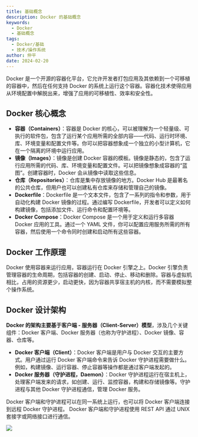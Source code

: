 ```yaml
---
title: 基础概念
description: Docker 的基础概念
keywords:
  - Docker
  - 基础概念
tags:
  - Docker/基础
  - 技术/操作系统
author: 仲平
date: 2024-02-20
---
```


Docker 是一个开源的容器化平台，它允许开发者打包应用及其依赖到一个可移植的容器中，然后在任何支持 Docker 的系统上运行这个容器。容器化技术使得应用从环境配置中解脱出来，增强了应用的可移植性、效率和安全性。

## Docker 核心概念

- **容器（Containers）**：容器是 Docker 的核心，可以被理解为一个轻量级、可执行的软件包，包含了运行某个应用所需的全部内容——代码、运行时环境、库、环境变量和配置文件等。你可以把容器想象成一个独立的小型计算机，它在一个隔离的环境中运行应用。
- **镜像（Images）**：镜像是创建 Docker 容器的模板。镜像是静态的，包含了运行应用所需的代码、库、环境变量和配置文件。可以把镜像想象成容器的“蓝图”。创建容器时，Docker 会从镜像中读取这些信息。
- **仓库（Repositories）**：仓库是集中存放镜像的地方。Docker Hub 是最著名的公共仓库，但用户也可以创建私有仓库来存储和管理自己的镜像。
- **Dockerfile**：Dockerfile 是一个文本文件，包含了一系列的指令和参数，用于自动化构建 Docker 镜像的过程。通过编写 Dockerfile，开发者可以定义如何构建镜像，包括添加文件、运行命令和配置环境等。
- **Docker Compose**：Docker Compose 是一个用于定义和运行多容器 Docker 应用的工具。通过一个 YAML 文件，你可以配置应用服务所需的所有容器，然后使用一个命令同时创建和启动所有这些容器。

## Docker 工作原理

Docker 使用容器来运行应用，容器运行在 Docker 引擎之上。Docker 引擎负责管理容器的生命周期，包括容器的创建、启动、停止、移动和删除。容器与虚拟机相比，占用的资源更少，启动更快，因为容器共享宿主机的内核，而不需要模拟整个操作系统。

## Docker 设计架构

**Docker 的架构主要基于客户端 - 服务器（Client-Server）模型**，涉及几个关键组件：Docker 客户端、Docker 服务器（也称为守护进程）、Docker 镜像、容器、仓库等。

- **Docker 客户端（Client）**：Docker 客户端是用户与 Docker 交互的主要方式。用户通过运行 Docker 客户端命令来告诉 Docker 守护进程需要做什么。例如，构建镜像、运行容器、停止容器等操作都是通过客户端发起的。
- **Docker 服务器（守护进程，Daemon）**：Docker 守护进程运行在宿主机上，处理客户端发来的请求，如创建、运行、监控容器，构建和存储镜像等。守护进程与其他 Docker 守护进程通信，管理 Docker 服务。

Docker 客户端和守护进程可以在同一系统上运行，也可以将 Docker 客户端连接到远程 Docker 守护进程。 Docker 客户端和守护进程使用 REST API 通过 UNIX 套接字或网络接口进行通信。

![](https://static.7wate.com/2024/02/20/e41a6be58cc8343414a8632c578ab2cc-docker-architecture.webp)
